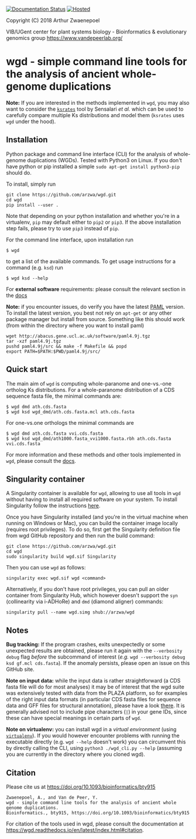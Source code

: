 [![Documentation Status](https://readthedocs.org/projects/wgd/badge/?version=latest)](http://wgd.readthedocs.io/en/latest/?badge=latest)
[![Hosted](https://img.shields.io/badge/hosted-singularity--hub-blue.svg)](https://singularity-hub.org/collections/2097)


Copyright (C) 2018 Arthur Zwaenepoel

VIB/UGent center for plant systems biology -
Bioinformatics & evolutionary genomics group https://www.vandepeerlab.org/

# wgd - simple command line tools for the analysis of ancient whole-genome duplications

**Note:** If you are interested in the methods implemented in `wgd`, you may also want to
consider the [`ksrates`](https://github.com/VIB-PSB/ksrates) tool by Sensalari *et al.*
which can be used to carefully compare multiple Ks distributions and model them (`ksrates`
uses `wgd` under the hood). 

## Installation

Python package and command line interface (CLI) for the analysis of
whole-genome duplications (WGDs). Tested with Python3 on Linux. If you don't have
python or pip installed a simple `sudo apt-get install python3-pip` should do.

To install, simply run 

```
git clone https://github.com/arzwa/wgd.git
cd wgd
pip install --user .
```

Note that depending on your python installation and whether you're in a
virtualenv, ``pip`` may default either to ``pip2`` or ``pip3``. If the
above installation step fails, please try to use ``pip3`` instead of
``pip``.

For the command line interface, upon installation run

    $ wgd

to get a list of the available commands. To get usage instructions for
a command (e.g. `ksd`) run

    $ wgd ksd --help

For **external software** requirements: please consult the relevant section
in the [docs](https://wgd.readthedocs.io/en/latest/index.html#external-software)

**Note:** if you encounter issues, do verify you have the latest 
[PAML](http://abacus.gene.ucl.ac.uk/software/#phylogenetic-analysis-by-maximum-likelihood-paml) version.
To install the latest version, you best not rely on `apt-get` or any other 
package manager but install from source. Something like this should work 
(from within the directory where you want to install paml)

```
wget http://abacus.gene.ucl.ac.uk/software/paml4.9j.tgz
tar -xzf paml4.9j.tgz
pushd paml4.9j/src && make -f Makefile && popd 
export PATH=$PATH:$PWD/paml4.9j/src/
```

## Quick start

The main aim of `wgd` is computing whole-paranome and one-vs.-one ortholog Ks
distributions. For a whole-paranome distribution of a CDS sequence fasta file,
the minimal commands are:

    $ wgd dmd ath.cds.fasta
    $ wgd ksd wgd_dmd/ath.cds.fasta.mcl ath.cds.fasta

For one-vs.one orthologs the minimal commands are

    $ wgd dmd ath.cds.fasta vvi.cds.fasta
    $ wgd ksd wgd_dmd/ath1000.fasta_vvi1000.fasta.rbh ath.cds.fasta vvi.cds.fasta

For more information and these methods and other tools implemented in `wgd`,
please consult the [docs](https://wgd.readthedocs.io/en/latest/).

## Singularity container

A Singularity container is available for ``wgd``, allowing to use
all tools in ``wgd`` without having to install all
required software on your system. To install Singularity follow
the instructions [here](https://www.sylabs.io/docs/).

Once you have Singularity installed (and you're in the virtual machine when 
running on Windows or Mac), you can build the container image locally (requires root privileges). 
To do so, first get the Singularity definition file from wgd GitHub repository 
and then run the build command:

    git clone https://github.com/arzwa/wgd.git
    cd wgd
    sudo singularity build wgd.sif Singularity

Then you can use ``wgd`` as follows:

    singularity exec wgd.sif wgd <command>

Alternatively, if you don't have root privileges, you can pull an older container
from Singularity Hub, which however doesn't support the ``syn`` (collinearity via i-ADHoRe) and ``dmd`` (diamond aligner) commands:

    singularity pull --name wgd.simg shub://arzwa/wgd


## Notes

**Bug tracking:** If the program crashes, exits unexpectedly or some
unexpected results are obtained, please run it again with the
``--verbosity debug`` flag *before* the subcommand of interest (*e.g.*
``wgd --verbosity debug ksd gf.mcl cds.fasta``). If the anomaly persists,
please open an issue on this GitHub site.

**Note on input data:** while the input data is rather straightforward
(a CDS fasta file will do for most analyses) it may be of interest that
the wgd suite was extensively tested with data from the PLAZA platform,
so for examples of the right input data formats (in particular CDS fasta
files for sequence data and GFF files for structural annotation), please
have a look [there](https://bioinformatics.psb.ugent.be/plaza/versions/plaza_v4_dicots/download/).
It is generally advised not to include pipe characters (`|`) in your gene
IDs, since these can have special meanings in certain parts of `wgd`.

**Note on virtualenv:** you can install wgd in a _virtual environment_
(using [`virtualenv`](https://virtualenv.pypa.io/en/stable/)). If you
would however encounter problems with running the executable directly
(e.g. `wgd --help` doesn't work) you can circumvent this by directly
calling the CLI, using `python3 ./wgd_cli.py --help` (assuming you are
currently in the directory where you cloned wgd).

## Citation

Please cite us at https://doi.org/10.1093/bioinformatics/bty915

```
Zwaenepoel, A., and Van de Peer, Y. 
wgd - simple command line tools for the analysis of ancient whole genome duplications. 
Bioinformatics., bty915, https://doi.org/10.1093/bioinformatics/bty915
```

For citation of the tools used in wgd, please consult the documentation at
https://wgd.readthedocs.io/en/latest/index.html#citation.
